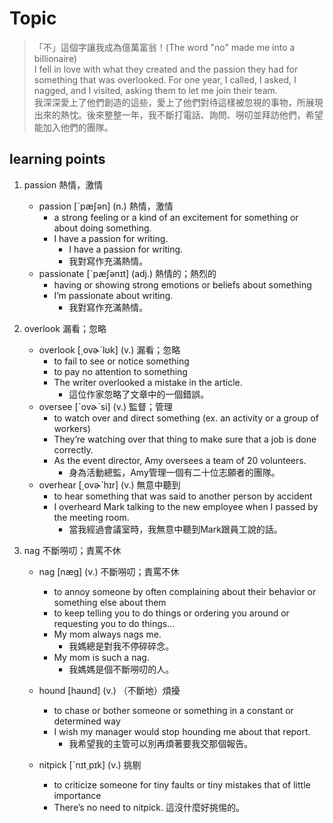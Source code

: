 # Topic

> 「不」這個字讓我成為億萬富翁！(The word "no" made me into a billionaire)<br>
> I fell in love with what they created and the passion they had for something that was overlooked. For one year, I called, I asked, I nagged, and I visited, asking them to let me join their team.<br>
> 我深深愛上了他們創造的這些，愛上了他們對待這樣被忽視的事物，所展現出來的熱忱。後來整整一年，我不斷打電話、詢問、嘮叨並拜訪他們，希望能加入他們的團隊。<br>

## learning points
1. passion  熱情，激情
    * passion  [ˋpæʃən]  (n.)  熱情，激情
        - a strong feeling or a kind of an excitement for something or about doing something.
        - I have a passion for writing.
            + I have a passion for writing.
            + 我對寫作充滿熱情。
    * passionate  [ˋpæʃənɪt]  (adj.)  熱情的；熱烈的
        - having or showing strong emotions or beliefs about something
        - I’m passionate about writing.
            + 我對寫作充滿熱情。

2. overlook  漏看；忽略
    * overlook  [͵ovɚˋlʊk]  (v.)  漏看；忽略
        - to fail to see or notice something
        - to pay no attention to something
        - The writer overlooked a mistake in the article.
            + 這位作家忽略了文章中的一個錯誤。
    * oversee  [ˋovɚˋsi]  (v.)  監督；管理
        - to watch over and direct something (ex. an activity or a group of workers)
        - They’re watching over that thing to make sure that a job is done correctly.
        - As the event director, Amy oversees a team of 20 volunteers.
            + 身為活動總監，Amy管理一個有二十位志願者的團隊。
    * overhear  [͵ovɚˋhɪr]  (v.)  無意中聽到
        - to hear something that was said to another person by accident
        - I overheard Mark talking to the new  employee when I passed by the meeting room.
            + 當我經過會議室時，我無意中聽到Mark跟員工說的話。

3. nag  不斷嘮叨；責罵不休
    * nag  [næg]  (v.)  不斷嘮叨；責罵不休
        - to annoy someone by often complaining about their behavior or something else about them
        - to keep telling you to do things or ordering you around or requesting you to do things…
        - My mom always nags me.
            + 我媽總是對我不停碎碎念。
        - My mom is such a nag.
            + 我媽媽是個不斷嘮叨的人。

    * hound  [haʊnd]  (v.)  （不斷地）煩擾
        - to chase or bother someone or something in a constant or determined way
        - I wish my manager would stop hounding me about that report.
            + 我希望我的主管可以別再煩著要我交那個報告。
    * nitpick  [ˋnɪt͵pɪk]  (v.)  挑剔
        - to criticize someone for tiny faults or tiny mistakes that of little importance
        - There’s no need to nitpick.
            這沒什麼好挑惕的。